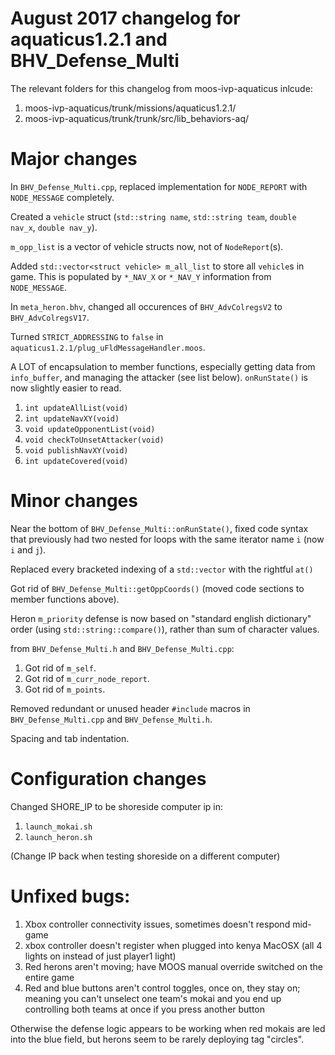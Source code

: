 # August 2017 changelog for aquaticus1.2.1 and BHV_Defense_Multi

The relevant folders for this changelog from moos-ivp-aquaticus inlcude:

1. moos-ivp-aquaticus/trunk/missions/aquaticus1.2.1/
1. moos-ivp-aquaticus/trunk/trunk/src/lib_behaviors-aq/

# Major changes

In `BHV_Defense_Multi.cpp`, replaced implementation for `NODE_REPORT` with `NODE_MESSAGE` completely.

Created a `vehicle` struct (`std::string name`, `std::string team`, `double nav_x`, `double nav_y`).

`m_opp_list` is a vector of vehicle structs now, not of `NodeReport`(s).

Added `std::vector<struct vehicle> m_all_list` to store all `vehicle`s in game. This is populated by `*_NAV_X` or `*_NAV_Y` information from `NODE_MESSAGE`.

In `meta_heron.bhv`, changed all occurences of `BHV_AdvColregsV2` to `BHV_AdvColregsV17`.

Turned `STRICT_ADDRESSING` to `false` in `aquaticus1.2.1/plug_uFldMessageHandler.moos`.

A LOT of encapsulation to member functions, especially getting data from `info_buffer`, and managing the attacker (see list below). `onRunState()` is now slightly easier to read.
	
1. `int updateAllList(void)`
1. `int updateNavXY(void)`
1. `void updateOpponentList(void)`
1. `void checkToUnsetAttacker(void)`
1. `void publishNavXY(void)`
1. `int updateCovered(void)`

# Minor changes

Near the bottom of `BHV_Defense_Multi::onRunState()`, fixed code syntax that previously had two nested for loops with the same iterator name `i` (now `i` and `j`).

Replaced every bracketed indexing of a `std::vector` with the rightful `at()`

Got rid of `BHV_Defense_Multi::getOppCoords()` (moved code sections to member functions above).

Heron `m_priority` defense is now based on "standard english dictionary" order (using `std::string::compare()`), rather than sum of character values.

from `BHV_Defense_Multi.h` and `BHV_Defense_Multi.cpp`:

1. Got rid of `m_self`.
1. Got rid of `m_curr_node_report`.
1. Got rid of `m_points`.

Removed redundant or unused header `#include` macros in `BHV_Defense_Multi.cpp` and `BHV_Defense_Multi.h`.

Spacing and tab indentation.

# Configuration changes

Changed SHORE_IP to be shoreside computer ip in:

1. `launch_mokai.sh`
1. `launch_heron.sh`

(Change IP back when testing shoreside on a different computer)

# Unfixed bugs:

1. Xbox controller connectivity issues, sometimes doesn't respond mid-game
1. xbox controller doesn't register when plugged into kenya MacOSX (all 4 lights on instead of just player1 light)
1. Red herons aren't moving; have MOOS manual override switched on the entire game
1. Red and blue buttons aren't control toggles, once on, they stay on; meaning you can't unselect one team's mokai and you end up controlling both teams at once if you press another button

Otherwise the defense logic appears to be working when red mokais are led into the blue field, but herons seem to be rarely deploying tag "circles".